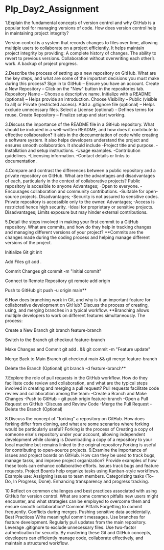 # Plp_Day2_Assignment
1.Explain the fundamental concepts of version control and why GitHub is a popular tool for managing versions of code. How does version control help in maintaining project integrity?

Version control is a system that records changes to files over time, allowing multiple users to collaborate on a project efficiently. It helps maintain project integrity by providing: A complete history of changes. The ability to revert to previous versions. Collaboration without overwriting each other’s work. A backup of project progress.

2.Describe the process of setting up a new repository on GitHub. What are the key steps, and what are some of the important decisions you must make during this process? Sign in to GitHub – Ensure you have an account. Create a New Repository – Click on the "New" button in the repositories tab. Repository Name – Choose a descriptive name. Initialize with a README (optional) – Helps provide an introduction. Choose Visibility – Public (visible to all) or Private (restricted access). Add a .gitignore file (optional) – Helps exclude unnecessary files. Select a License (optional) – Defines terms for reuse. Create Repository – Finalize setup and start working.

3.Discuss the importance of the README file in a GitHub repository. What should be included in a well-written README, and how does it contribute to effective collaboration? It aids in the doccumentation of code while creating a software system. It also helps developers understand the project and ensures smooth collaboration. It should include -Project title and purpose. -Installation and setup instructions. -Usage examples. -Contribution guidelines. -Licensing information. -Contact details or links to documentation.

4.Compare and contrast the differences between a public repository and a private repository on GitHub. What are the advantages and disadvantages of each, particularly in the context of collaborative projects? Public repository is accesible to anyone Advantages; -Open to everyone. -Encourages collaboration and community contributions. -Suitable for open-source projects. Disadvantages; -Security is not assured to sensitive codes. Private repository is accessible only to the owner. Advantages; -Access is restricted hence high security. -Ideal for proprietary or sensitive projects. Disadvantages; Limits exposure but may hinder external contributions.

5.Detail the steps involved in making your first commit to a GitHub repository. What are commits, and how do they help in tracking changes and managing different versions of your project? **Commits are the changes made during the coding process and helping manage different versions of the project.

Initialize Git
git init

Add Files
git add .

Commit Changes
git commit -m "Initial commit"

Connect to Remote Repository
git remote add origin

Push to GitHub
git push -u origin main**

6.How does branching work in Git, and why is it an important feature for collaborative development on GitHub? Discuss the process of creating, using, and merging branches in a typical workflow. **Branching allows multiple developers to work on different features simultaneously. The process:

Create a New Branch
git branch feature-branch

Switch to the Branch
git checkout feature-branch

Make Changes and Commit
git add . && git commit -m "Feature update"

Merge Back to Main Branch
git checkout main && git merge feature-branch

Delete the Branch (Optional)
git branch -d feature-branch**

7.Explore the role of pull requests in the GitHub workflow. How do they facilitate code review and collaboration, and what are the typical steps involved in creating and merging a pull request? Pull requests facilitate code review and collaboration among the team: -Create a Branch and Make Changes -Push to GitHub – git push origin feature-branch -Open a Pull Request on GitHub -Discuss and Review Code -Merge the Pull Request -Delete the Branch (Optional)

8.Discuss the concept of "forking" a repository on GitHub. How does forking differ from cloning, and what are some scenarios where forking would be particularly useful? Forking is the process of Creating a copy of someone else's repository under your account, allowing independent development while cloning is Downloading a copy of a repository to your local machine but remains linked to the original repository.Forking is useful for contributing to open-source projects. 9.Examine the importance of issues and project boards on GitHub. How can they be used to track bugs, manage tasks, and improve project organization? Provide examples of how these tools can enhance collaborative efforts. Issues track bugs and feature requests. Project Boards help organize tasks using Kanban-style workflows. Example use: Assigning issues to team members. Categorizing tasks (To-Do, In Progress, Done). Enhancing transparency and progress tracking.

10.Reflect on common challenges and best practices associated with using GitHub for version control. What are some common pitfalls new users might encounter, and what strategies can be employed to overcome them and ensure smooth collaboration? Common Pitfalls Forgetting to commit frequently. Conflicts during merges. Pushing sensitive data accidentally. Best Practices Write meaningful commit messages. Use branches for feature development. Regularly pull updates from the main repository. Leverage .gitignore to exclude unnecessary files. Use two-factor authentication for security. By mastering these Git and GitHub concepts, developers can efficiently manage code, collaborate effectively, and maintain a structured workflow.

